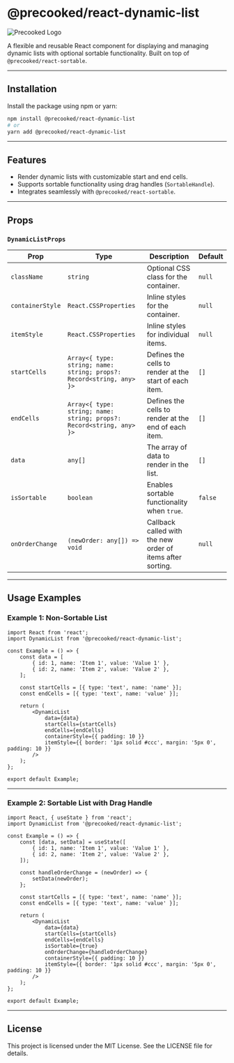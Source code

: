 
# @precooked/react-dynamic-list

![Precooked Logo](https://precookedcode.com/assets/logos/logo-horizontal-dark.svg)

A flexible and reusable React component for displaying and managing dynamic lists with optional sortable functionality. Built on top of `@precooked/react-sortable`.

---

## Installation

Install the package using npm or yarn:

```bash
npm install @precooked/react-dynamic-list
# or
yarn add @precooked/react-dynamic-list
```

---

## Features

- Render dynamic lists with customizable start and end cells.
- Supports sortable functionality using drag handles (`SortableHandle`).
- Integrates seamlessly with `@precooked/react-sortable`.

---

## Props

### `DynamicListProps`
| Prop              | Type                                         | Description                                                                                     | Default      |
|-------------------|----------------------------------------------|-------------------------------------------------------------------------------------------------|--------------|
| `className`       | `string`                                    | Optional CSS class for the container.                                                          | `null`       |
| `containerStyle`  | `React.CSSProperties`                       | Inline styles for the container.                                                               | `null`       |
| `itemStyle`       | `React.CSSProperties`                       | Inline styles for individual items.                                                            | `null`       |
| `startCells`      | `Array<{ type: string; name: string; props?: Record<string, any> }>` | Defines the cells to render at the start of each item.                                         | `[]`         |
| `endCells`        | `Array<{ type: string; name: string; props?: Record<string, any> }>` | Defines the cells to render at the end of each item.                                           | `[]`         |
| `data`            | `any[]`                                     | The array of data to render in the list.                                                       | `[]`         |
| `isSortable`      | `boolean`                                   | Enables sortable functionality when `true`.                                                    | `false`      |
| `onOrderChange`   | `(newOrder: any[]) => void`                 | Callback called with the new order of items after sorting.                                     | `null`       |

---

## Usage Examples

### Example 1: Non-Sortable List

```tsx
import React from 'react';
import DynamicList from '@precooked/react-dynamic-list';

const Example = () => {
    const data = [
        { id: 1, name: 'Item 1', value: 'Value 1' },
        { id: 2, name: 'Item 2', value: 'Value 2' },
    ];

    const startCells = [{ type: 'text', name: 'name' }];
    const endCells = [{ type: 'text', name: 'value' }];

    return (
        <DynamicList
            data={data}
            startCells={startCells}
            endCells={endCells}
            containerStyle={{ padding: 10 }}
            itemStyle={{ border: '1px solid #ccc', margin: '5px 0', padding: 10 }}
        />
    );
};

export default Example;
```

---

### Example 2: Sortable List with Drag Handle

```tsx
import React, { useState } from 'react';
import DynamicList from '@precooked/react-dynamic-list';

const Example = () => {
    const [data, setData] = useState([
        { id: 1, name: 'Item 1', value: 'Value 1' },
        { id: 2, name: 'Item 2', value: 'Value 2' },
    ]);

    const handleOrderChange = (newOrder) => {
        setData(newOrder);
    };

    const startCells = [{ type: 'text', name: 'name' }];
    const endCells = [{ type: 'text', name: 'value' }];

    return (
        <DynamicList
            data={data}
            startCells={startCells}
            endCells={endCells}
            isSortable={true}
            onOrderChange={handleOrderChange}
            containerStyle={{ padding: 10 }}
            itemStyle={{ border: '1px solid #ccc', margin: '5px 0', padding: 10 }}
        />
    );
};

export default Example;
```

---

## License

This project is licensed under the MIT License. See the LICENSE file for details.
